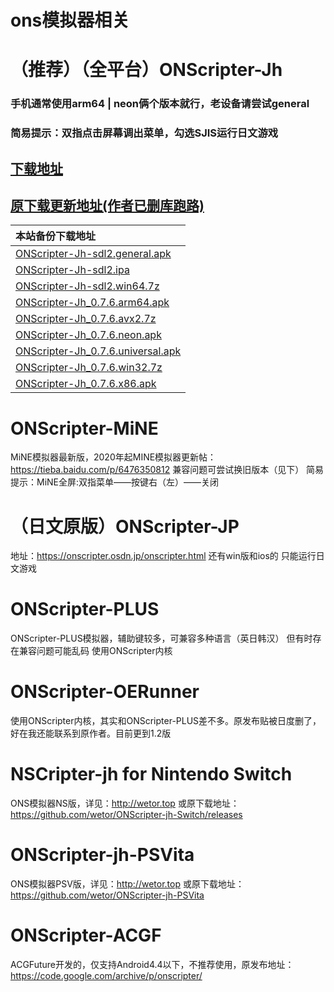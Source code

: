 # ons模拟器相关
# （推荐）（全平台）ONScripter-Jh
### 手机通常使用arm64 | neon俩个版本就行，老设备请尝试general
### 简易提示：双指点击屏幕调出菜单，勾选SJIS运行日文游戏
## [下载地址](https://github.com/onsshare/onscripter/releases)   
## [原下载更新地址(作者已删库跑路)](https://bitbucket.org/jh10001/onscripter-jh/downloads) 

|本站备份下载地址  |
|  :----- |
|  [ONScripter-Jh-sdl2.general.apk](https://github.com/butter255/emu/releases/download/0.0.2/ONScripter-Jh-sdl2.general.apk)  |
|  [ONScripter-Jh-sdl2.ipa](https://github.com/butter255/emu/releases/download/0.0.2/ONScripter-Jh-sdl2.ipa)  |
|  [ONScripter-Jh-sdl2.win64.7z](https://github.com/butter255/emu/releases/download/0.0.2/ONScripter-Jh-sdl2.win64.7z)  |
|  [ONScripter-Jh_0.7.6.arm64.apk](https://github.com/butter255/emu/releases/download/0.0.2/ONScripter-Jh_0.7.6.arm64.apk)  |
|  [ONScripter-Jh_0.7.6.avx2.7z](https://github.com/butter255/emu/releases/download/0.0.2/ONScripter-Jh_0.7.6.avx2.7z)  |
|  [ONScripter-Jh_0.7.6.neon.apk](https://github.com/butter255/emu/releases/download/0.0.2/ONScripter-Jh_0.7.6.neon.apk)  |
|  [ONScripter-Jh_0.7.6.universal.apk](https://github.com/butter255/emu/releases/download/0.0.2/ONScripter-Jh_0.7.6.universal.apk)  |
|  [ONScripter-Jh_0.7.6.win32.7z](https://github.com/butter255/emu/releases/download/0.0.2/ONScripter-Jh_0.7.6.win32.7z)  |
|  [ONScripter-Jh_0.7.6.x86.apk](https://github.com/butter255/emu/releases/download/0.0.2/ONScripter-Jh_0.7.6.x86.apk)  |

# ONScripter-MiNE
MiNE模拟器最新版，2020年起MINE模拟器更新帖：https://tieba.baidu.com/p/6476350812
兼容问题可尝试换旧版本（见下）
简易提示：MiNE全屏:双指菜单——按键右（左）——关闭
# （日文原版）ONScripter-JP
地址：https://onscripter.osdn.jp/onscripter.html 还有win版和ios的 只能运行日文游戏
# ONScripter-PLUS
ONScripter-PLUS模拟器，辅助键较多，可兼容多种语言（英日韩汉） 但有时存在兼容问题可能乱码 使用ONScripter内核
# ONScripter-OERunner
使用ONScripter内核，其实和ONScripter-PLUS差不多。原发布贴被日度删了，好在我还能联系到原作者。目前更到1.2版
# NSCripter-jh for Nintendo Switch
ONS模拟器NS版，详见：http://wetor.top 或原下载地址：https://github.com/wetor/ONScripter-jh-Switch/releases
# ONScripter-jh-PSVita
ONS模拟器PSV版，详见：http://wetor.top 或原下载地址：https://github.com/wetor/ONScripter-jh-PSVita
# ONScripter-ACGF
ACGFuture开发的，仅支持Android4.4以下，不推荐使用，原发布地址：https://code.google.com/archive/p/onscripter/